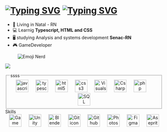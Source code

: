 <h1 aling="center">
<a href="https://git.io/typing-svg"><img src="https://readme-typing-svg.herokuapp.com?font=Pixelify+Sans&weight=700&size=120&duration=1000&pause=2000&color=445EF7&center=true&multiline=true&random=false&width=1920&height=150&lines=Ol%C3%A1+Mundo!" alt="Typing SVG" /></a>
<a href="https://git.io/typing-svg"><img src="https://readme-typing-svg.herokuapp.com?font=Pixelify+Sans&weight=700&size=120&duration=1000&pause=2000&color=445EF7&center=true&multiline=true&random=false&width=1920&height=150&lines=me+chamo+Lucas" alt="Typing SVG" /></a>
</h1>

- 🌌 Living in Natal - RN
- 💻 Learnig **Typescript, HTML and CSS**
- 🖥️ studying Analysis and systems development **Senac-RN**
- 🎮 GameDeveloper
<figure>
  <img src=https://media.tenor.com/OVgTB0C7aT4AAAAi/kzary.gif alt="Emoji Nerd" title="Nerdinho"/>
</figure>

![](https://github-readme-stats.vercel.app/api/top-langs/?username=lucasilvafe&theme=tokyonight&hide_border=true&include_all_commits=false&count_private=false&layout=compact)

<fieldset>
  <legend>ssss</legend>

<section align="center">
  <a href ="https://developer.mozilla.org/pt-BR/docs/Web/JavaScript"><img src="https://cdn.jsdelivr.net/gh/devicons/devicon/icons/javascript/javascript-plain.svg" height="40" alt="javascript icon" title="JavaScript"/></a>
  <img width="15"/>
  <a href ="https://www.typescriptlang.org/pt/"><img src="https://static-00.iconduck.com/assets.00/typescript-icon-icon-1024x1024-vh3pfez8.png" height="40" alt="typescript icon" title="TypeScript"/></a>
  <img width="15"/>
  <a href ="https://developer.mozilla.org/pt-BR/docs/Web/HTML"><img src="https://cdn.jsdelivr.net/gh/devicons/devicon/icons/html5/html5-plain-wordmark.svg" height="40" alt="html5 icon" title="HTML 5"/></a>
  <img width="15"/>
  <a href ="https://developer.mozilla.org/pt-BR/docs/Web/CSS"><img src="https://cdn.jsdelivr.net/gh/devicons/devicon/icons/css3/css3-plain-wordmark.svg" height="40" alt="css3 icon" title="CSS 3"/></a>
  <img width="15"/>
  <a href ="https://code.visualstudio.com/"><img src="https://cdn.icon-icons.com/icons2/2107/PNG/512/file_type_vscode_icon_130084.png" height="40" alt="Visualstudiocode icon" title="VS Code"/></a>
  <img width="15"/>
  <a href ="https://learn.microsoft.com/pt-br/dotnet/csharp/"><img src="https://cdn-icons-png.flaticon.com/512/6132/6132221.png" height="40" alt="Csharp icon" title="C Sharp"/></a>
  <img width="15"/>
  <img src="https://cdn.icon-icons.com/icons2/2415/PNG/512/php_plain_logo_icon_146397.png" height="40" alt="php icon" title="PHP"/>
  <img width="15"/>
  <img src="https://logodownload.org/wp-content/uploads/2016/10/Microsoft-SQL-Server-Logo-1.png" height="40" alt="SQL icon" title="SQL Server"/>

</section>
</fieldset>
Skills

<section align="center">
  <a href ="https://gamemaker.io/pt-BR"><img src="https://cdn2.steamgriddb.com/icon/e500b7708a865ec27eef36c33953b06e/32/256x256.png" height="40" alt="Game Maker Studio 2 icon" title="Game maker"/></a>
  <img width="15"/>
  <a href ="https://unity.com/pt"><img src="https://cdn4.iconfinder.com/data/icons/logos-brands-5/24/unity-512.png" height="40" alt="Unity icon" title="Unity"/></a>
  <img width="15"/>
  <a href ="https://www.blender.org/"><img src="https://cdn.jsdelivr.net/gh/devicons/devicon/icons/blender/blender-original.svg" height="40" alt="Blender icon" title="Blender"/></a>
  <img width="15"/>
  <a href ="https://git-scm.com/"><img src="https://git-scm.com/images/logos/downloads/Git-Icon-1788C.png" height="40" alt="Git icon" title="Git"/></a>
  <img width="15"/>
  <a href ="https://github.com/lucasilvafe"><img src="https://cdn-icons-png.flaticon.com/512/25/25231.png" height="40" alt="Github icon" title="Github"/></a>
  <img width="15"/>
  <a href ="https://www.adobe.com/br/products/photoshop.html"><img src="https://upload.wikimedia.org/wikipedia/commons/thumb/a/af/Adobe_Photoshop_CC_icon.svg/2101px-Adobe_Photoshop_CC_icon.svg.png" height="40" alt="Photoshop icon" title="Photoshop"/></a>
  <img width="15"/>
  <a href ="https://www.figma.com/files/recents-and-sharing/recently-viewed?fuid=1362834023860407307"><img src="https://upload.wikimedia.org/wikipedia/commons/thumb/3/33/Figma-logo.svg/1667px-Figma-logo.svg.png" height="40" alt="Figma icon" title="Figma"/></a>
  <img width="15"/>
  <a href ="https://www.aseprite.org/"><img src="https://community.aseprite.org/uploads/default/original/2X/6/66c33251292331d29585d32632c3870651b66e01.png" height="40" alt="Aseprite" title="Aseprite"></a>
</section>
